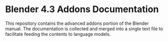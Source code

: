 # Blender 4.3 Addons Documentation

This repository contains the advanced addons portion of the Blender manual. The documentation is collected and merged into a single text file to facilitate feeding the contents to language models.

